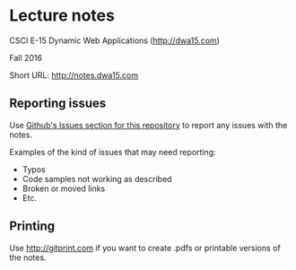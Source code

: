 # Lecture notes
CSCI E-15 Dynamic Web Applications (<http://dwa15.com>)

Fall 2016

Short URL: <http://notes.dwa15.com>

## Reporting issues
Use [Github's Issues section for this repository](https://github.com/susanBuck/dwa15-fall2016-notes/issues) to report any issues with the notes.

Examples of the kind of issues that may need reporting:
+ Typos
+ Code samples not working as described
+ Broken or moved links
+ Etc.

## Printing
Use http://gitprint.com if you want to create .pdfs or printable versions of the notes.

